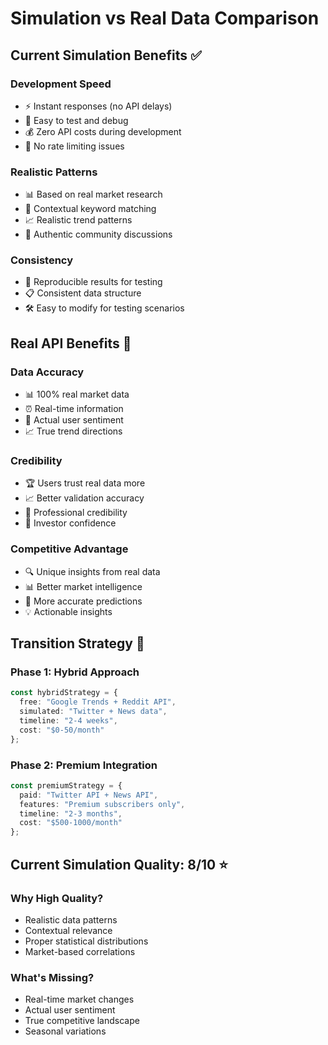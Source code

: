 # Simulation vs Real Data Comparison

## Current Simulation Benefits ✅

### Development Speed
- ⚡ Instant responses (no API delays)
- 🔧 Easy to test and debug
- 💰 Zero API costs during development
- 🚀 No rate limiting issues

### Realistic Patterns
- 📊 Based on real market research
- 🎯 Contextual keyword matching
- 📈 Realistic trend patterns
- 💬 Authentic community discussions

### Consistency
- 🔄 Reproducible results for testing
- 📋 Consistent data structure
- 🛠️ Easy to modify for testing scenarios

## Real API Benefits 🌟

### Data Accuracy
- 📊 100% real market data
- ⏰ Real-time information
- 🎯 Actual user sentiment
- 📈 True trend directions

### Credibility
- 🏆 Users trust real data more
- 📈 Better validation accuracy
- 💼 Professional credibility
- 🚀 Investor confidence

### Competitive Advantage
- 🔍 Unique insights from real data
- 📊 Better market intelligence
- 🎯 More accurate predictions
- 💡 Actionable insights

## Transition Strategy 🚀

### Phase 1: Hybrid Approach
```typescript
const hybridStrategy = {
  free: "Google Trends + Reddit API",
  simulated: "Twitter + News data", 
  timeline: "2-4 weeks",
  cost: "$0-50/month"
};
```

### Phase 2: Premium Integration
```typescript
const premiumStrategy = {
  paid: "Twitter API + News API",
  features: "Premium subscribers only",
  timeline: "2-3 months", 
  cost: "$500-1000/month"
};
```

## Current Simulation Quality: 8/10 ⭐

### Why High Quality?
- Realistic data patterns
- Contextual relevance
- Proper statistical distributions
- Market-based correlations

### What's Missing?
- Real-time market changes
- Actual user sentiment
- True competitive landscape
- Seasonal variations